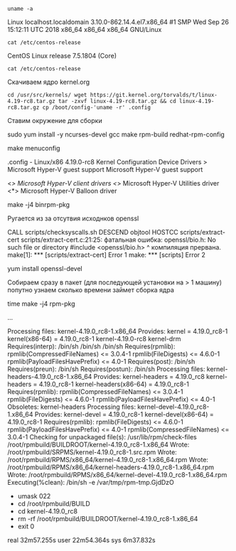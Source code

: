 `uname -a`

Linux localhost.localdomain 3.10.0-862.14.4.el7.x86_64 #1 SMP Wed Sep 26 15:12:11 UTC 2018 x86_64 x86_64 x86_64 GNU/Linux

`cat /etc/centos-release`

CentOS Linux release 7.5.1804 (Core) 

`cat /etc/centos-release`

Скачиваем ядро kernel.org

`cd /usr/src/kernels/
wget https://git.kernel.org/torvalds/t/linux-4.19-rc8.tar.gz
tar -zxvf linux-4.19-rc8.tar.gz && cd linux-4.19-rc8.tar.gz
cp /boot/config-'uname -r' .config`

Ставим окружение для сборки

sudo yum install -y ncurses-devel gcc make rpm-build redhat-rpm-config

make menuconfig

.config - Linux/x86 4.19.0-rc8 Kernel Configuration
Device Drivers > Microsoft Hyper-V guest support
Microsoft Hyper-V guest support

<*> Microsoft Hyper-V client drivers
<*> Microsoft Hyper-V Utilities driver
<*> Microsoft Hyper-V Balloon driver

make -j4 binrpm-pkg

Ругается из за отсутвия исходнков openssl

CALL    scripts/checksyscalls.sh
DESCEND  objtool
HOSTCC  scripts/extract-cert
scripts/extract-cert.c:21:25: фатальная ошибка: openssl/bio.h: No such file or directory
#include <openssl/bio.h>
                         ^
компиляция прервана.
make[1]: *** [scripts/extract-cert] Error 1
make: *** [scripts] Error 2

yum install openssl-devel

Собираем сразу в пакет (для последующей установки на > 1 машину)
попутно узнаем сколько времени займет сборка ядра

time make -j4 rpm-pkg

...

Processing files: kernel-4.19.0_rc8-1.x86_64
Provides: kernel = 4.19.0_rc8-1 kernel(x86-64) = 4.19.0_rc8-1 kernel-4.19.0-rc8 kernel-drm
Requires(interp): /bin/sh /bin/sh /bin/sh
Requires(rpmlib): rpmlib(CompressedFileNames) <= 3.0.4-1 rpmlib(FileDigests) <= 4.6.0-1 rpmlib(PayloadFilesHavePrefix) <= 4.0-1
Requires(post): /bin/sh
Requires(preun): /bin/sh
Requires(postun): /bin/sh
Processing files: kernel-headers-4.19.0_rc8-1.x86_64
Provides: kernel-headers = 4.19.0_rc8 kernel-headers = 4.19.0_rc8-1 kernel-headers(x86-64) = 4.19.0_rc8-1
Requires(rpmlib): rpmlib(CompressedFileNames) <= 3.0.4-1 rpmlib(FileDigests) <= 4.6.0-1 rpmlib(PayloadFilesHavePrefix) <= 4.0-1
Obsoletes: kernel-headers
Processing files: kernel-devel-4.19.0_rc8-1.x86_64
Provides: kernel-devel = 4.19.0_rc8-1 kernel-devel(x86-64) = 4.19.0_rc8-1
Requires(rpmlib): rpmlib(FileDigests) <= 4.6.0-1 rpmlib(PayloadFilesHavePrefix) <= 4.0-1 rpmlib(CompressedFileNames) <= 3.0.4-1
Checking for unpackaged file(s): /usr/lib/rpm/check-files /root/rpmbuild/BUILDROOT/kernel-4.19.0_rc8-1.x86_64
Wrote: /root/rpmbuild/SRPMS/kernel-4.19.0_rc8-1.src.rpm
Wrote: /root/rpmbuild/RPMS/x86_64/kernel-4.19.0_rc8-1.x86_64.rpm
Wrote: /root/rpmbuild/RPMS/x86_64/kernel-headers-4.19.0_rc8-1.x86_64.rpm
Wrote: /root/rpmbuild/RPMS/x86_64/kernel-devel-4.19.0_rc8-1.x86_64.rpm
Executing(%clean): /bin/sh -e /var/tmp/rpm-tmp.GjdDzO
+ umask 022
+ cd /root/rpmbuild/BUILD
+ cd kernel-4.19.0_rc8
+ rm -rf /root/rpmbuild/BUILDROOT/kernel-4.19.0_rc8-1.x86_64
+ exit 0

real	32m57.255s
user	22m54.364s
sys	6m37.832s

